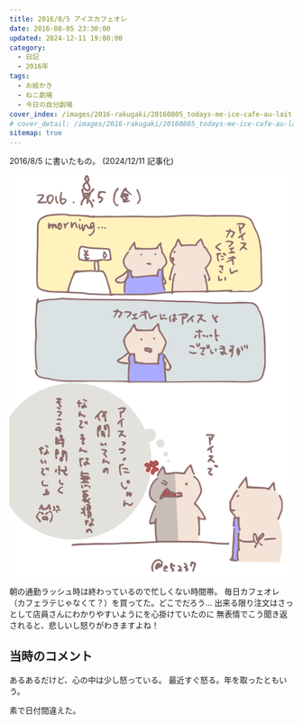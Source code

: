 ```yaml
---
title: 2016/8/5 アイスカフェオレ
date: 2016-08-05 23:30:00
updated: 2024-12-11 19:00:00
category:
  - 日記
  - 2016年
tags:
  - お絵かき
  - ねこ劇場
  - 今日の自分劇場
cover_index: /images/2016-rakugaki/20160805_todays-me-ice-cafe-au-lait.png
# cover_detail: /images/2016-rakugaki/20160805_todays-me-ice-cafe-au-lait.png
sitemap: true
---
```


2016/8/5 に書いたもの。 (2024/12/11 記事化)

![](/images/2016-rakugaki/20160805_todays-me-ice-cafe-au-lait.png)

朝の通勤ラッシュ時は終わっているので忙しくない時間帯。
毎日カフェオレ（カフェラテじゃなくて？）を買ってた。どこでだろう…
出来る限り注文はさっとして店員さんにわかりやすいようにを心掛けていたのに
無表情でこう聞き返されると、悲しいし怒りがわきますよね！


当時のコメント
---
あるあるだけど、心の中は少し怒っている。
最近すぐ怒る。年を取ったともいう。

素で日付間違えた。
